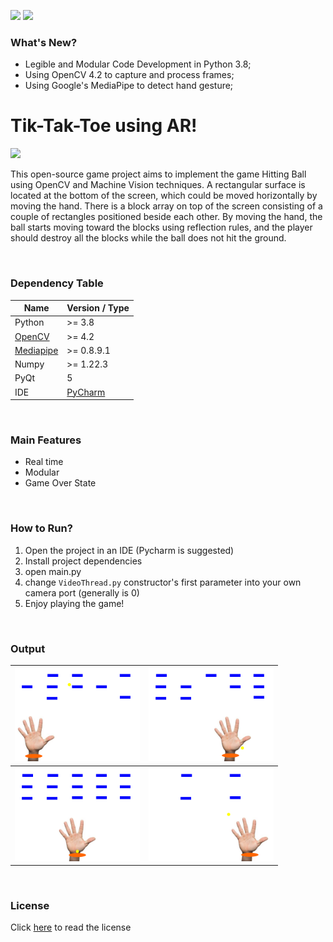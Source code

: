 <img src="https://badgen.net/badge/version/1.0.0/blue?icon=github"> <img src = "https://badgen.net/badge/status/ative/green?icon=git"> 

### What's New?

- Legible and Modular Code Development in Python 3.8; 
- Using OpenCV 4.2 to capture and process frames;
- Using Google's MediaPipe to detect hand gesture;

# Tik-Tak-Toe using AR!
<img src="https://editor.analyticsvidhya.com/uploads/232202.png" width="128">

<br/>

This open-source game project aims to implement the game Hitting Ball using OpenCV and Machine Vision techniques. A rectangular surface is located at the bottom of the screen, which could be moved horizontally by moving the hand. There is a block array on top of the screen consisting of a couple of rectangles positioned beside each other. By moving the hand, the ball starts moving toward the blocks using reflection rules, and the player should destroy all the blocks while the ball does not hit the ground. 

<br/>

### Dependency Table
|  Name | Version / Type |
| ------------ | ------------ |
|  Python | >= 3.8  |
| [OpenCV](https://opencv.org/)   | >= 4.2  |
| [Mediapipe](https://github.com/google/mediapipe)  |  >= 0.8.9.1 |
| Numpy  | >= 1.22.3  |
| PyQt | 5 |
| IDE | [PyCharm](https://www.jetbrains.com/pycharm/) |
<br/>

### Main Features
* Real time
* Modular
* Game Over State

<br/>

### How to Run?
1. Open the project in an IDE (Pycharm is suggested)
2. Install project dependencies
3. open main.py
4. change `VideoThread.py` constructor's first parameter into your own camera port (generally is 0)
5. Enjoy playing the game!

<br/>

### Output

| <img src="https://github.com/mohammadJaliliTorkamani/AR-Hitting-Ball/blob/master/Screenshots/screenshot_1.png" width="200">  | <img src="https://github.com/mohammadJaliliTorkamani/AR-Hitting-Ball/blob/master/Screenshots/screenshot_2.png" width="200">  |
| -- | -- |
| <img src="https://github.com/mohammadJaliliTorkamani/AR-Hitting-Ball/blob/master/Screenshots/screenshot_3.png" width="200"> | <img src="https://github.com/mohammadJaliliTorkamani/AR-Hitting-Ball/blob/master/Screenshots/screenshot_4.png" width="200"> |

<br/>

### License
Click [here](https://github.com/mohammadJaliliTorkamani/AR-Hitting-Ball/blob/master/LICENSE) to read the license

